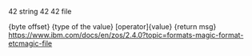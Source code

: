 42 string 42 42 file

{byte offset} {type of the value} [operator]{value} {return msg}
https://www.ibm.com/docs/en/zos/2.4.0?topic=formats-magic-format-etcmagic-file